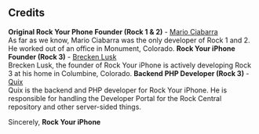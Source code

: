 ## Credits

**Original Rock Your Phone Founder (Rock 1 & 2)** - [Mario Ciabarra](https://twitter.com/mariociabarra/)  
As far as we know, Mario Ciabarra was the only developer of Rock 1 and 2. He worked out of an office in Monument, Colorado.
**Rock Your iPhone Founder (Rock 3)** - [Brecken Lusk](https://twitter.com/BreckenLusk/)  
Brecken Lusk, the founder of Rock Your iPhone is actively developing Rock 3 at his home in Columbine, Colorado.
**Backend PHP Developer (Rock 3)** - [Quix](https://twitter.com/QuixThe2nd/)  
Quix is the backend and PHP developer for Rock Your iPhone. He is responsible for handling the Developer Portal for the Rock Central repository and other server-sided things.  
  
Sincerely,
**Rock Your iPhone**
